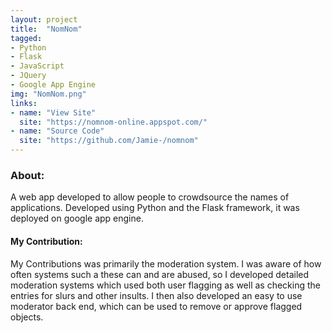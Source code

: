 ```yaml
---
layout: project
title:  "NomNom"
tagged:
- Python
- Flask
- JavaScript
- JQuery
- Google App Engine
img: "NomNom.png"
links:
- name: "View Site"
  site: "https://nomnom-online.appspot.com/"
- name: "Source Code"
  site: "https://github.com/Jamie-/nomnom"
---
```

### About:

A web app developed to allow people to crowdsource the names of applications. Developed using Python and the Flask framework, it was deployed on google app engine.

#### My Contribution:

My Contributions was primarily the moderation system. I was aware of how often systems such a these can and are abused, so I developed detailed moderation systems which used both user flagging as well as checking the entries for slurs and other insults. I then also developed an easy to use moderator back end, which can be used to remove or approve flagged objects.
